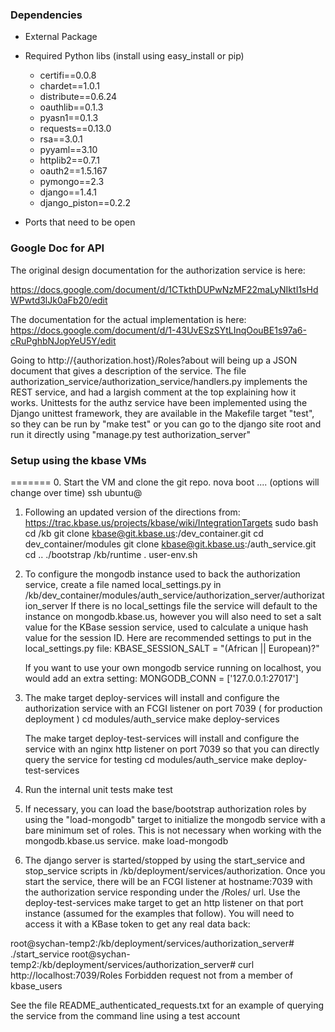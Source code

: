 ### Dependencies

* External Package

* Required Python libs (install using easy_install or pip)

    * certifi==0.0.8
    * chardet==1.0.1
    * distribute==0.6.24
    * oauthlib==0.1.3
    * pyasn1==0.1.3
    * requests==0.13.0
    * rsa==3.0.1
    * pyyaml==3.10
    * httplib2==0.7.1
    * oauth2==1.5.167
    * pymongo==2.3
    * django==1.4.1
    * django_piston==0.2.2

* Ports that need to be open

### Google Doc for API

   The original design documentation for the authorization service is here:

https://docs.google.com/document/d/1CTkthDUPwNzMF22maLyNIktI1sHdWPwtd3lJk0aFb20/edit

   The documentation for the actual implementation is here:
https://docs.google.com/document/d/1-43UvESzSYtLInqOouBE1s97a6-cRuPghbNJopYeU5Y/edit

   Going to http://{authorization.host}/Roles?about will being up a JSON document that
gives a description of the service.
   The file authorization_service/authorization_service/handlers.py implements the
REST service, and had a largish comment at the top explaining how it works.
   Unittests for the authz service have been implemented using the Django unittest
framework, they are available in the Makefile target "test", so they can be run
by "make test" or you can go to the django site root and run it directly using
"manage.py test authorization_server"

### Setup using the kbase VMs
=======
0.  Start the VM and clone the git repo.
    nova boot .... (options will change over time)
    ssh ubuntu@<vm host>

1. Following an updated version of the directions
from: https://trac.kbase.us/projects/kbase/wiki/IntegrationTargets
   sudo bash
   cd /kb
   git clone kbase@git.kbase.us:/dev_container.git
   cd dev_container/modules
   git clone kbase@git.kbase.us:/auth_service.git
   cd ..
   ./bootstrap /kb/runtime
   . user-env.sh

2. To configure the mongodb instance used to back the authorization service, create a
file named local_settings.py in
   /kb/dev_container/modules/auth_service/authorization_server/authorization_server
   If there is no local_settings file the service will default to the instance on mongodb.kbase.us,
   however you will also need to set a salt value for the KBase session service, used to
calculate a unique hash value for the session ID.
   Here are recommended settings to put in the local_settings.py file:
KBASE_SESSION_SALT = "(African || European)?"

   If you want to use your own mongodb service running on localhost, you would add
an extra setting:
MONGODB_CONN = ['127.0.0.1:27017']

3. The make target deploy-services will install and configure the authorization service
with an FCGI listener on port 7039 ( for production deployment )
   cd modules/auth_service
   make deploy-services

   The make target deploy-test-services will install and configure the service with an
nginx http listener on port 7039 so that you can directly query the service for testing
   cd modules/auth_service
   make deploy-test-services

4. Run the internal unit tests
   make test   

5. If necessary, you can load the base/bootstrap authorization roles by using the "load-mongodb" target to initialize the mongodb service with a bare minimum set of roles. This is not necessary when working with the mongodb.kbase.us service.
   make load-mongodb

6. The django server is started/stopped by using the start_service and stop_service
scripts in /kb/deployment/services/authorization. Once you start the service, there
will be an FCGI listener at hostname:7039 with the authorization service responding
under the /Roles/ url. Use the deploy-test-services make target to get an http
listener on that port instance (assumed for the examples that follow).
    You will need to access it with a KBase token to get any
real data back:

root@sychan-temp2:/kb/deployment/services/authorization_server# ./start_service 
root@sychan-temp2:/kb/deployment/services/authorization_server# curl http://localhost:7039/Roles
Forbidden request not from a member of kbase_users

   See the file README_authenticated_requests.txt for an example of querying the
service from the command line using a test account
